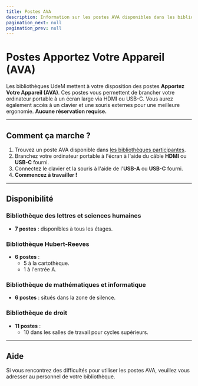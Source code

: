 ```yaml
---
title: Postes AVA
description: Information sur les postes AVA disponibles dans les bibliothèques UdeM.
pagination_next: null
pagination_prev: null
---
```


# Postes Apportez Votre Appareil (AVA)

Les bibliothèques UdeM mettent à votre disposition des postes **Apportez Votre Appareil (AVA)**. Ces postes vous permettent de brancher votre ordinateur portable à un écran large via HDMI ou USB-C. Vous aurez également accès à un clavier et une souris externes pour une meilleure ergonomie. **Aucune réservation requise.**

---

## Comment ça marche ?

1. Trouvez un poste AVA disponible dans [les bibliothèques participantes](#disponibilite).
2. Branchez votre ordinateur portable à l'écran à l'aide du câble **HDMI** ou **USB-C** fourni.
3. Connectez le clavier et la souris à l'aide de l'**USB-A** ou **USB-C** fourni.
4. **Commencez à travailler !**

---

## Disponibilité

### Bibliothèque des lettres et sciences humaines
- **7 postes** : disponibles à tous les étages.

### Bibliothèque Hubert-Reeves
- **6 postes** : 
  - 5 à la cartothèque.
  - 1 à l'entrée A.

### Bibliothèque de mathématiques et informatique
- **6 postes** : situés dans la zone de silence.

### Bibliothèque de droit
- **11 postes** : 
  - 10 dans les salles de travail pour cycles supérieurs.

---

## Aide

Si vous rencontrez des difficultés pour utiliser les postes AVA, veuillez vous adresser au personnel de votre bibliothèque.